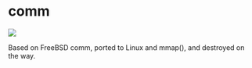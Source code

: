 # comm

![](https://github.com/knilch0r/comm/workflows/C%20CI/badge.svg)

Based on FreeBSD comm, ported to Linux and mmap(), and destroyed on the way.

